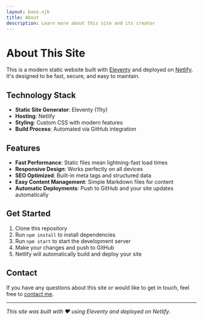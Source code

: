 ```yaml
---
layout: base.njk
title: About
description: Learn more about this site and its creator
---
```


# About This Site

This is a modern static website built with [Eleventy](https://www.11ty.dev/) and deployed on [Netlify](https://www.netlify.com/). It's designed to be fast, secure, and easy to maintain.

## Technology Stack

- **Static Site Generator**: Eleventy (11ty)
- **Hosting**: Netlify
- **Styling**: Custom CSS with modern features
- **Build Process**: Automated via GitHub integration

## Features

- **Fast Performance**: Static files mean lightning-fast load times
- **Responsive Design**: Works perfectly on all devices
- **SEO Optimized**: Built-in meta tags and structured data
- **Easy Content Management**: Simple Markdown files for content
- **Automatic Deployments**: Push to GitHub and your site updates automatically

## Get Started

1. Clone this repository
2. Run `npm install` to install dependencies
3. Run `npm start` to start the development server
4. Make your changes and push to GitHub
5. Netlify will automatically build and deploy your site

## Contact

If you have any questions about this site or would like to get in touch, feel free to [contact me](/contact/).

---

*This site was built with ❤️ using Eleventy and deployed on Netlify.*